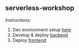## serverless-workshop

*Instructions*:

1. Dev environment setup [here](https://github.com/sejalvaidya/serverless-workshop/blob/master/setup.md)
2. Develop & deploy [backend](https://github.com/sejalvaidya/serverless-workshop/blob/master/workshop2/backend/README.md)
3. Deploy [frontend](https://github.com/sejalvaidya/serverless-workshop/blob/master/workshop2/frontend/README.md)
